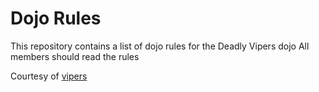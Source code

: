 Dojo Rules
==========

This repository contains a list of dojo rules for the Deadly Vipers dojo
All members should read the rules

Courtesy of [vipers](https://github.com/deadlyvipers)
